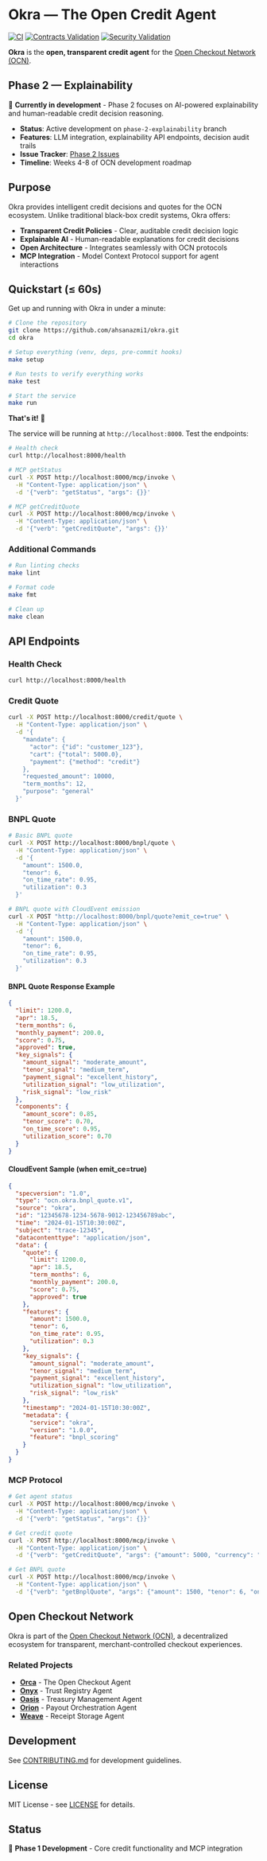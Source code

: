 # Okra — The Open Credit Agent

[![CI](https://github.com/ahsanazmi1/okra/actions/workflows/ci.yml/badge.svg)](https://github.com/ahsanazmi1/okra/actions/workflows/ci.yml)
[![Contracts Validation](https://github.com/ahsanazmi1/okra/actions/workflows/contracts.yml/badge.svg)](https://github.com/ahsanazmi1/okra/actions/workflows/contracts.yml)
[![Security Validation](https://github.com/ahsanazmi1/okra/actions/workflows/security.yml/badge.svg)](https://github.com/ahsanazmi1/okra/actions/workflows/security.yml)

**Okra** is the **open, transparent credit agent** for the [Open Checkout Network (OCN)](https://github.com/ocn-ai/ocn-common).

## Phase 2 — Explainability

🚧 **Currently in development** - Phase 2 focuses on AI-powered explainability and human-readable credit decision reasoning.

- **Status**: Active development on `phase-2-explainability` branch
- **Features**: LLM integration, explainability API endpoints, decision audit trails
- **Issue Tracker**: [Phase 2 Issues](https://github.com/ahsanazmi1/okra/issues?q=is%3Aopen+is%3Aissue+label%3Aphase-2)
- **Timeline**: Weeks 4-8 of OCN development roadmap

## Purpose

Okra provides intelligent credit decisions and quotes for the OCN ecosystem. Unlike traditional black-box credit systems, Okra offers:

- **Transparent Credit Policies** - Clear, auditable credit decision logic
- **Explainable AI** - Human-readable explanations for credit decisions
- **Open Architecture** - Integrates seamlessly with OCN protocols
- **MCP Integration** - Model Context Protocol support for agent interactions

## Quickstart (≤ 60s)

Get up and running with Okra in under a minute:

```bash
# Clone the repository
git clone https://github.com/ahsanazmi1/okra.git
cd okra

# Setup everything (venv, deps, pre-commit hooks)
make setup

# Run tests to verify everything works
make test

# Start the service
make run
```

**That's it!** 🎉

The service will be running at `http://localhost:8000`. Test the endpoints:

```bash
# Health check
curl http://localhost:8000/health

# MCP getStatus
curl -X POST http://localhost:8000/mcp/invoke \
  -H "Content-Type: application/json" \
  -d '{"verb": "getStatus", "args": {}}'

# MCP getCreditQuote
curl -X POST http://localhost:8000/mcp/invoke \
  -H "Content-Type: application/json" \
  -d '{"verb": "getCreditQuote", "args": {}}'
```

### Additional Commands

```bash
# Run linting checks
make lint

# Format code
make fmt

# Clean up
make clean
```

## API Endpoints

### Health Check
```bash
curl http://localhost:8000/health
```

### Credit Quote
```bash
curl -X POST http://localhost:8000/credit/quote \
  -H "Content-Type: application/json" \
  -d '{
    "mandate": {
      "actor": {"id": "customer_123"},
      "cart": {"total": 5000.0},
      "payment": {"method": "credit"}
    },
    "requested_amount": 10000,
    "term_months": 12,
    "purpose": "general"
  }'
```

### BNPL Quote
```bash
# Basic BNPL quote
curl -X POST http://localhost:8000/bnpl/quote \
  -H "Content-Type: application/json" \
  -d '{
    "amount": 1500.0,
    "tenor": 6,
    "on_time_rate": 0.95,
    "utilization": 0.3
  }'

# BNPL quote with CloudEvent emission
curl -X POST "http://localhost:8000/bnpl/quote?emit_ce=true" \
  -H "Content-Type: application/json" \
  -d '{
    "amount": 1500.0,
    "tenor": 6,
    "on_time_rate": 0.95,
    "utilization": 0.3
  }'
```

#### BNPL Quote Response Example
```json
{
  "limit": 1200.0,
  "apr": 18.5,
  "term_months": 6,
  "monthly_payment": 200.0,
  "score": 0.75,
  "approved": true,
  "key_signals": {
    "amount_signal": "moderate_amount",
    "tenor_signal": "medium_term",
    "payment_signal": "excellent_history",
    "utilization_signal": "low_utilization",
    "risk_signal": "low_risk"
  },
  "components": {
    "amount_score": 0.85,
    "tenor_score": 0.70,
    "on_time_score": 0.95,
    "utilization_score": 0.70
  }
}
```

#### CloudEvent Sample (when emit_ce=true)
```json
{
  "specversion": "1.0",
  "type": "ocn.okra.bnpl_quote.v1",
  "source": "okra",
  "id": "12345678-1234-5678-9012-123456789abc",
  "time": "2024-01-15T10:30:00Z",
  "subject": "trace-12345",
  "datacontenttype": "application/json",
  "data": {
    "quote": {
      "limit": 1200.0,
      "apr": 18.5,
      "term_months": 6,
      "monthly_payment": 200.0,
      "score": 0.75,
      "approved": true
    },
    "features": {
      "amount": 1500.0,
      "tenor": 6,
      "on_time_rate": 0.95,
      "utilization": 0.3
    },
    "key_signals": {
      "amount_signal": "moderate_amount",
      "tenor_signal": "medium_term",
      "payment_signal": "excellent_history",
      "utilization_signal": "low_utilization",
      "risk_signal": "low_risk"
    },
    "timestamp": "2024-01-15T10:30:00Z",
    "metadata": {
      "service": "okra",
      "version": "1.0.0",
      "feature": "bnpl_scoring"
    }
  }
}
```

### MCP Protocol
```bash
# Get agent status
curl -X POST http://localhost:8000/mcp/invoke \
  -H "Content-Type: application/json" \
  -d '{"verb": "getStatus", "args": {}}'

# Get credit quote
curl -X POST http://localhost:8000/mcp/invoke \
  -H "Content-Type: application/json" \
  -d '{"verb": "getCreditQuote", "args": {"amount": 5000, "currency": "USD"}}'

# Get BNPL quote
curl -X POST http://localhost:8000/mcp/invoke \
  -H "Content-Type: application/json" \
  -d '{"verb": "getBnplQuote", "args": {"amount": 1500, "tenor": 6, "on_time_rate": 0.95, "utilization": 0.3}}'
```

## Open Checkout Network

Okra is part of the [Open Checkout Network (OCN)](https://github.com/ocn-ai/ocn-common), a decentralized ecosystem for transparent, merchant-controlled checkout experiences.

### Related Projects

- **[Orca](https://github.com/ocn-ai/orca)** - The Open Checkout Agent
- **[Onyx](https://github.com/ocn-ai/onyx)** - Trust Registry Agent
- **[Oasis](https://github.com/ocn-ai/oasis)** - Treasury Management Agent
- **[Orion](https://github.com/ocn-ai/orion)** - Payout Orchestration Agent
- **[Weave](https://github.com/ocn-ai/weave)** - Receipt Storage Agent

## Development

See [CONTRIBUTING.md](CONTRIBUTING.md) for development guidelines.

## License

MIT License - see [LICENSE](LICENSE) for details.

## Status

🚧 **Phase 1 Development** - Core credit functionality and MCP integration
